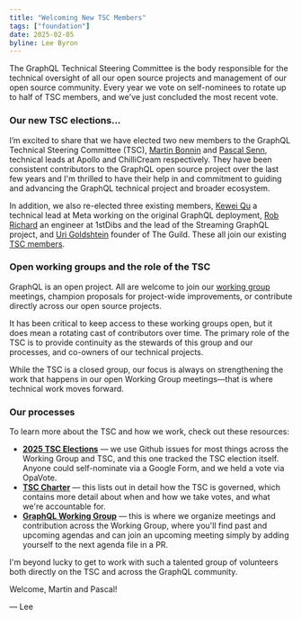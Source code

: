 ```yaml
---
title: "Welcoming New TSC Members"
tags: ["foundation"]
date: 2025-02-05
byline: Lee Byron
---
```


The GraphQL Technical Steering Committee is the body responsible for the technical oversight of all our open source projects and management of our open source community. Every year we vote on self-nominees to rotate up to half of TSC members, and we've just concluded the most recent vote.

### Our new TSC elections...

I’m excited to share that we have elected two new members to the GraphQL Technical Steering Committee (TSC), [Martin Bonnin](https://github.com/martinbonnin) and [Pascal Senn](https://github.com/PascalSenn), technical leads at Apollo and ChilliCream respectively. They have been consistent contributors to the GraphQL open source project over the last few years and I'm thrilled to have their help in and commitment to guiding and advancing the GraphQL technical project and broader ecosystem.

In addition, we also re-elected three existing members, [Kewei Qu](https://github.com/Keweiqu) a technical lead at Meta working on the original GraphQL deployment, [Rob Richard](https://github.com/robrichard) an engineer at 1stDibs and the lead of the Streaming GraphQL project, and [Uri Goldshtein](https://github.com/urigo) founder of The Guild. These all join our existing [TSC members](https://github.com/orgs/graphql/teams/tsc/members).

### Open working groups and the role of the TSC

GraphQL is an open project. All are welcome to join our [working group](https://github.com/graphql/graphql-wg/) meetings, champion proposals for project-wide improvements, or contribute directly across our open source projects.

It has been critical to keep access to these working groups open, but it does mean a rotating cast of contributors over time. The primary role of the TSC is to provide continuity as the stewards of this group and our processes, and co-owners of our technical projects.

While the TSC is a closed group, our focus is always on strengthening the work that happens in our open Working Group meetings—that is where technical work moves forward.

### Our processes

To learn more about the TSC and how we work, check out these resources:

- **[2025 TSC Elections](https://github.com/graphql/graphql-wg/issues/1612)** — we use Github issues for most things across the Working Group and TSC, and this one tracked the TSC election itself. Anyone could self-nominate via a Google Form, and we held a vote via OpaVote.
- **[TSC Charter](https://github.com/graphql/graphql-wg/blob/main/GraphQL-TSC.md)** — this lists out in detail how the TSC is governed, which contains more detail about when and how we take votes, and what we're accountable for.
- **[GraphQL Working Group](https://github.com/graphql/graphql-wg/)** — this is where we organize meetings and contribution across the Working Group, where you'll find past and upcoming agendas and can join an upcoming meeting simply by adding yourself to the next agenda file in a PR.


I'm beyond lucky to get to work with such a talented group of volunteers both directly on the TSC and across the GraphQL community.

Welcome, Martin and Pascal!

— Lee
